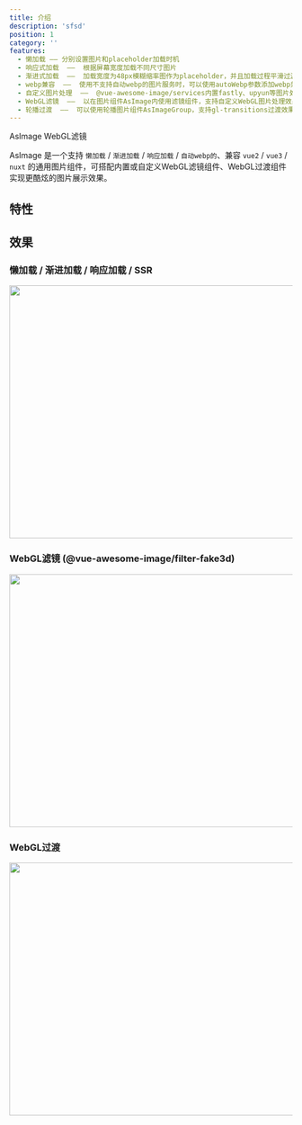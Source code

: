 ```yaml
---
title: 介绍
description: 'sfsd'
position: 1
category: ''
features:
  - 懒加载 —— 分别设置图片和placeholder加载时机
  - 响应式加载  ——  根据屏幕宽度加载不同尺寸图片
  - 渐进式加载  ——  加载宽度为48px模糊缩率图作为placeholder，并且加载过程平滑过渡
  - webp兼容  ——  使用不支持自动webp的图片服务时，可以使用autoWebp参数添加webp兼容写法
  - 自定义图片处理  ——  @vue-awesome-image/services内置fastly、upyun等图片处理规则，可自由定制其他图片url转换函数
  - WebGL滤镜  ——  以在图片组件AsImage内使用滤镜组件，支持自定义WebGL图片处理效果
  - 轮播过渡  ——  可以使用轮播图片组件AsImageGroup，支持gl-transitions过渡效果，支持自定义WebGL图片过渡效果
---
```

<Banner></Banner>
<alert>
AsImage WebGL滤镜
</alert>

AsImage 是一个支持 `懒加载` / `渐进加载` / `响应加载` / `自动webp的`、兼容 `vue2` / `vue3` / `nuxt` 的通用图片组件，可搭配内置或自定义WebGL滤镜组件、WebGL过渡组件实现更酷炫的图片展示效果。

## 特性

<list :items="features"></list>

## 效果
### 懒加载 / 渐进加载 / 响应加载 / SSR
<img src="/show.gif" width="804" height="450" alt=""/>

### WebGL滤镜 (@vue-awesome-image/filter-fake3d)
<img src="/fake3d.gif" width="804" height="450" alt=""/>

### WebGL过渡
<img src="/transition.gif" width="804" height="450" alt=""/>



